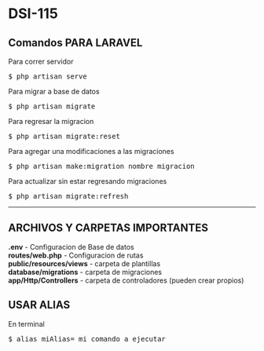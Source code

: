 # DSI-115

## Comandos PARA LARAVEL
Para correr servidor <br>
<div class="highlight highlight-source-shell"><pre>$ php artisan serve</pre></div>
Para migrar a base de datos <br>
<div class="highlight highlight-source-shell"><pre>$ php artisan migrate</pre></div>
Para regresar la migracion <br>
<div class="highlight highlight-source-shell"><pre>$ php artisan migrate:reset</pre></div>
Para agregar una modificaciones a las migraciones <br>
<div class="highlight highlight-source-shell"><pre>$ php artisan make:migration nombre_migracion</pre></div>
Para actualizar sin estar regresando migraciones <br>
<div class="highlight highlight-source-shell"><pre>$ php artisan migrate:refresh</pre></div>
<hr>

## ARCHIVOS Y CARPETAS IMPORTANTES
<b>.env</b> - Configuracion de Base de datos <br>
<b>routes/web.php</b> - Configuracion de rutas <br>
<b>public/resources/views</b> - carpeta de plantillas <br>
<b>database/migrations</b> - carpeta de migraciones <br>
<b>app/Http/Controllers</b> - carpeta de controladores (pueden crear propios) <br>


## USAR ALIAS
En terminal  <br>
<div class="highlight highlight-source-shell"><pre>$ alias miAlias= mi comando a ejecutar</pre></div>
